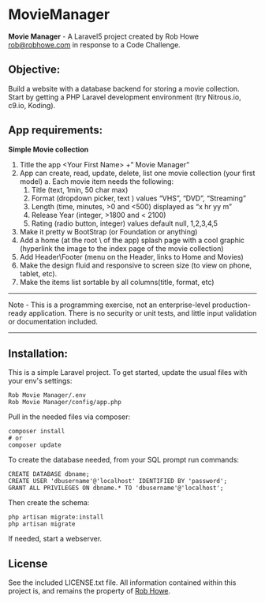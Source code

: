 # MovieManager

**Movie Manager** - A Laravel5 project created by Rob Howe [rob@robhowe.com](mailto:rob@robhowe.com) in response to a Code Challenge.

## Objective:

Build a website with a database backend for storing a movie collection.  
  Start by getting a ​PHP Laravel​ development environment (try Nitrous.io​, ​c9.io​, ​Koding​).

## App requirements:
  **Simple Movie collection**
  1. Title the app &lt;Your First Name&gt; +” Movie Manager”
  2. App can create, read, update, delete, list one movie collection (your first model)
    a. Each movie item needs the following:
        1. Title (text, 1min, 50 char max)
        2. Format (dropdown picker, text ) values “VHS”, “DVD”, “Streaming”
        3. Length (time, minutes, >0 and <500) displayed as “x hr yy m”
        4. Release Year (integer, >1800 and < 2100)
        5. Rating (radio button, integer) values default null, 1,2,3,4,5
  3. Make it pretty w BootStrap (or Foundation or anything)
  4. Add a home (at the root \ of the app) splash page with a cool graphic (hyperlink the image to the index page of the movie collection)
  5. Add Header\Footer (menu on the Header, links to Home and Movies)
  6. Make the design fluid and responsive to screen size (to view on phone, tablet, etc).
  7. Make the items list sortable by all columns(title, format, etc)


*****

Note - This is a programming exercise, not an enterprise-level production-ready application.  There is no security or unit tests, and little input validation or documentation included.

*****

## Installation:

This is a simple Laravel project.
To get started, update the usual files with your env's settings:

~~~~
Rob Movie Manager/.env
Rob Movie Manager/config/app.php
~~~~

Pull in the needed files via composer:

~~~~
composer install
# or
composer update
~~~~

To create the database needed, from your SQL prompt run commands:

~~~~
CREATE DATABASE dbname;
CREATE USER 'dbusername'@'localhost' IDENTIFIED BY 'password';
GRANT ALL PRIVILEGES ON dbname.* TO 'dbusername'@'localhost';
~~~~

Then create the schema:

~~~~
php artisan migrate:install
php artisan migrate
~~~~

If needed, start a webserver.

## License

See the included LICENSE.txt file.
All information contained within this project is, and remains the property of [Rob Howe](http://www.robhowe.com/).
